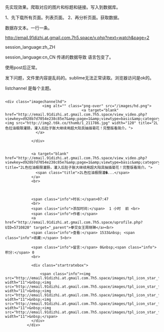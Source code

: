 
先实现效果。爬取对应的图片和标题和链接。写入到数据库。

1、先下载所有页面。列表页面。
2、再分析页面。获取数据。

数据存文本。一行一条。

http://email.91dizhi.at.gmail.com.7h5.space/v.php?next=watch&page=2

session_language:zh_ZH

session_language:cn_CN
传递的数据导致 语言包变了。

使用post后正常。

发下问题，文件里内容是乱码的。sublime无法正常读取。浏览器访问是ok的。

listchannel 是每个主题。

<div class="listchannel">
                                                
                                	                                                <div class="imagechannelhd">
                     <img alt="" class="png-over" src="/images/hd.png">
                                       <a target="blank" href="http://email.91dizhi.at.gmail.com.7h5.space/view_video.php?viewkey=d928b7d7054e238c85e7&amp;page=1&amp;viewtype=basic&amp;category=mr"><img src="http://img2.t6k.co/thumb/1_211786.jpg" width="120" title="2L色拉油极限灌肠，灌入后肚子胀大继续用超大阳具抽插菊花！完整版看简介。">
                  </a>
                  
                </div>                
           
                
                <a target="blank" href="http://email.91dizhi.at.gmail.com.7h5.space/view_video.php?viewkey=d928b7d7054e238c85e7&amp;page=1&amp;viewtype=basic&amp;category=mr" title="2L色拉油极限灌肠，灌入后肚子胀大继续用超大阳具抽插菊花！完整版看简介。">
                  <span class="title">2L色拉油极限灌�...</span>
                </a>
				<br>
				
                 
                
                <span class="info">时长:</span>07:47
                <br>
                <span class="info">添加时间:</span>  1 小时  前 <br>
                <span class="info">作者:</span> 
                <a href="http://email.91dizhi.at.gmail.com.7h5.space/uprofile.php?UID=5710820" target="_parent">拳交女王周晓琳</a><br>                
                <span class="info">查看:</span> 1533&nbsp; <span class="info">收藏:</span> 5<br>
              
                <span class="info">留言:</span> 0&nbsp;<span class="info">积分:</span> 0
                <br>
              
                <div class="startratebox"> 
                    
                    <span class="info"><img src="http://email.91dizhi.at.gmail.com.7h5.space/images/tpl_icon_star_full.gif" width="11">&nbsp;<img src="http://email.91dizhi.at.gmail.com.7h5.space/images/tpl_icon_star_full.gif" width="11">&nbsp;<img src="http://email.91dizhi.at.gmail.com.7h5.space/images/tpl_icon_star_full.gif" width="11">&nbsp;<img src="http://email.91dizhi.at.gmail.com.7h5.space/images/tpl_icon_star_full.gif" width="11">&nbsp;<img src="http://email.91dizhi.at.gmail.com.7h5.space/images/tpl_icon_star_full.gif" width="11">&nbsp;</span> 
                </div>
              </div>